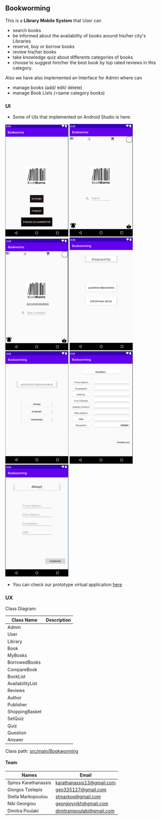 ## Bookworming

This is a **Library Mobile System** that User can
  - search books
  - be informed about the availability of books around his/her city's Libraries
  - reserve, buy or borrow books
  - review his/her books
  - take knowledge quiz about differents categories of books
  - choose to suggest him/her the best book by top rated reviews in this category.
  
Also we have also implemented an Interface for Admin where can
 - manage books (add/ edit/ delete)
 - manage Book Lists (=same category books)
 
 

### UI

* Some of UIs that implemented on Android Studio is here:

![Image of Login_Page](./MockUps/login_page.PNG)
![Image of Login_Page](./MockUps/user_main_page.PNG)
![Image of Login_Page](./MockUps/user_bookwormingAnaz_page.PNG)
![Image of Login_Page](./MockUps/admin_main_page.PNG)
![Image of Login_Page](./MockUps/admin_activitySettings_page.PNG)
![Image of Login_Page](./MockUps/admin_addBook_page.PNG)
![Image of Login_Page](./MockUps/admin_editBook_Page.PNG)

* You can check our prototype virtual application [here](https://www.figma.com/proto/BLNJzArXshZJ9vYTSCEAxp/BookWorms?node-id=192%3A2&scaling=scale-down)

### UX

Class Diagram:

Class Name | Description
---------- | ----------
Admin | 
User |
Library |
Book |
MyBooks |
BorrowedBooks |
CompareBook |
BookList |
AvailabilityList |
Reviews |
Author |
Publisher |
ShoppingBasket |
SetQuiz |
Quiz |
Question |
Answer |


Class path: [src/main/Bookworming](https://github.com/spiroskarathanassis/Bookworming/tree/master/app/src/main/java/com/example/Bookworming)



#### Team
Names                 | Email
--------------------- | ---------------------
Spiros Karathanassis  | karathanassis13@gmail.com
Giorgos Tzelepis      | geo335127@gmail.com
Stella Markopoulou    | stmarkop@gmail.com
Niki Georgiou         | georgioynikh@gmail.com
Dimitra Poulaki       | dimitrampoulaki@gmail.com
